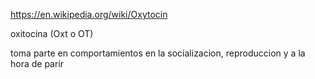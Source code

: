 https://en.wikipedia.org/wiki/Oxytocin

oxitocina (Oxt o OT)

toma parte en comportamientos en la socializacion, reproduccion y a la hora de parir